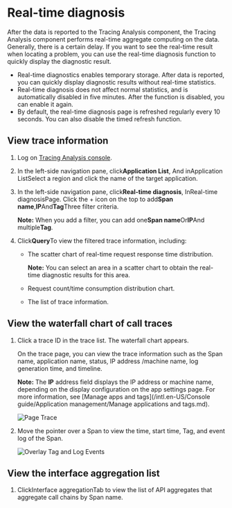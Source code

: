 # Real-time diagnosis

After the data is reported to the Tracing Analysis component, the Tracing Analysis component performs real-time aggregate computing on the data. Generally, there is a certain delay. If you want to see the real-time result when locating a problem, you can use the real-time diagnosis function to quickly display the diagnostic result.

-   Real-time diagnostics enables temporary storage. After data is reported, you can quickly display diagnostic results without real-time statistics.
-   Real-time diagnosis does not affect normal statistics, and is automatically disabled in five minutes. After the function is disabled, you can enable it again.
-   By default, the real-time diagnosis page is refreshed regularly every 10 seconds. You can also disable the timed refresh function.

## View trace information

1.  Log on [Tracing Analysis console](https://tracing-sg.console.aliyun.com/).

2.  In the left-side navigation pane, click**Application List**, And inApplication ListSelect a region and click the name of the target application.

3.  In the left-side navigation pane, click**Real-time diagnosis**, InReal-time diagnosisPage. Click the + icon on the top to add**Span name**,**IP**And**Tag**Three filter criteria.

    **Note:** When you add a filter, you can add one**Span name**Or**IP**And multiple**Tag**.

4.  Click**Query**To view the filtered trace information, including:

    -   The scatter chart of real-time request response time distribution.

        **Note:** You can select an area in a scatter chart to obtain the real-time diagnostic results for this area.

    -   Request count/time consumption distribution chart.
    -   The list of trace information.

## View the waterfall chart of call traces

1.  Click a trace ID in the trace list. The waterfall chart appears.

    On the trace page, you can view the trace information such as the Span name, application name, status, IP address /machine name, log generation time, and timeline.

    **Note:** The **IP** address field displays the IP address or machine name, depending on the display configuration on the app settings page. For more information, see [Manage apps and tags](/intl.en-US/Console guide/Application management/Manage applications and tags.md).

    ![Page Trace](../images/p63969.png "Link page")

2.  Move the pointer over a Span to view the time, start time, Tag, and event log of the Span.

    ![Overlay Tag and Log Events](https://static-aliyun-doc.oss-accelerate.aliyuncs.com/assets/img/en-US/4876458061/p63977.png)


## View the interface aggregation list

1.  ClickInterface aggregationTab to view the list of API aggregates that aggregate call chains by Span name.



